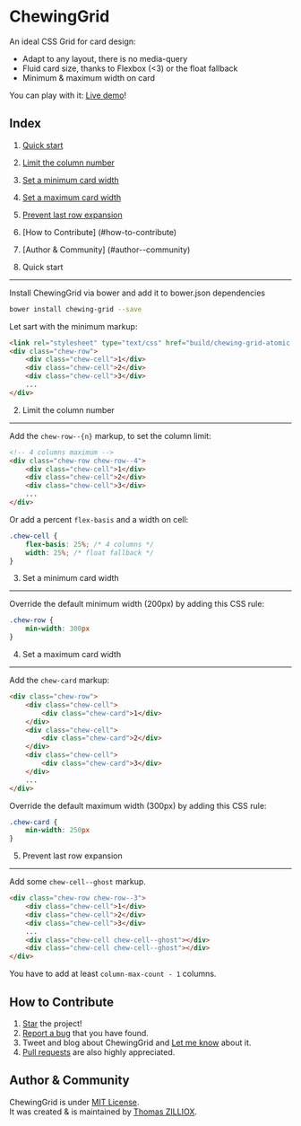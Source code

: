 ChewingGrid
======

An ideal CSS Grid for card design:

 * Adapt to any layout, there is no media-query
 * Fluid card size, thanks to Flexbox (<3) or the float fallback
 * Minimum & maximum width on card

You can play with it: [Live demo](http://tzi.github.io/ChewingGrid/example)!

 
Index
------

1. [Quick start](#1-quick-start)
2. [Limit the column number](#2-limit-the-column-number)
3. [Set a minimum card width](#3-set-a-minimum-card-width)
4. [Set a maximum card width](#4-set-a-maximum-card-width)
5. [Prevent last row expansion](#5-prevent-last-row-expansion)
6. [How to Contribute] (#how-to-contribute)
7. [Author & Community] (#author--community)


1. Quick start
-------

Install ChewingGrid via bower and add it to bower.json dependencies

```sh
bower install chewing-grid --save
```

Let sart with the minimum markup: 

```html
<link rel="stylesheet" type="text/css" href="build/chewing-grid-atomic.css"/>
<div class="chew-row">
    <div class="chew-cell">1</div>
    <div class="chew-cell">2</div>
    <div class="chew-cell">3</div>
    ...
</div>
```


2. Limit the column number
-------

Add the `chew-row--{n}` markup, to set the column limit: 

```html
<!-- 4 columns maximum -->
<div class="chew-row chew-row--4">
    <div class="chew-cell">1</div>
    <div class="chew-cell">2</div>
    <div class="chew-cell">3</div>
    ...
</div>
```

Or add a percent `flex-basis` and a width on cell:

```css
.chew-cell {
    flex-basis: 25%; /* 4 columns */
    width: 25%; /* float fallback */
}
```


3. Set a minimum card width
-------

Override the default minimum width (200px) by adding this CSS rule:

```css
.chew-row {
    min-width: 300px
}
```


4. Set a maximum card width
-------

Add the `chew-card` markup: 

```html
<div class="chew-row">
    <div class="chew-cell">
        <div class="chew-card">1</div>
    </div>
    <div class="chew-cell">
        <div class="chew-card">2</div>
    </div>
    <div class="chew-cell">
        <div class="chew-card">3</div>
    </div>
    ...
</div>
```

Override the default maximum width (300px) by adding this CSS rule:

```css
.chew-card {
    min-width: 250px
}
```


5. Prevent last row expansion
-------

Add some `chew-cell--ghost` markup.

```html
<div class="chew-row chew-row--3">
    <div class="chew-cell">1</div>
    <div class="chew-cell">2</div>
    <div class="chew-cell">3</div>
    ...
    <div class="chew-cell chew-cell--ghost"></div>
    <div class="chew-cell chew-cell--ghost"></div>
</div>
```

You have to add at least `column-max-count - 1` columns.


How to Contribute
--------

1. [Star](https://github.com/tzi/ChewingGrid/stargazers) the project!
2. [Report a bug](https://github.com/tzi/ChewingGrid/issues/new) that you have found.
3. Tweet and blog about ChewingGrid and [Let me know](https://twitter.com/iamtzi) about it.
4. [Pull requests](https://github.com/tzi/ChewingGrid/blob/master/CONTRIBUTING.md) are also highly appreciated.


Author & Community
--------

ChewingGrid is under [MIT License](http://opensource.org/licenses/MIT).<br>
It was created & is maintained by [Thomas ZILLIOX](http://tzi.fr).